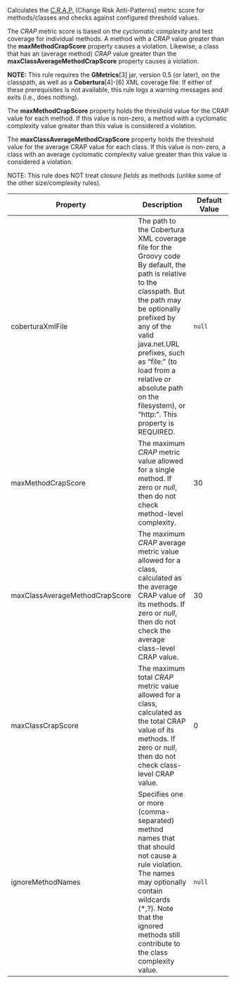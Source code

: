 Calculates the
[C.R.A.P.](http://www.artima.com/weblogs/viewpost.jsp?thread=210575)
(Change Risk Anti-Patterns) metric score for methods/classes and checks
against configured threshold values.

The *CRAP* metric score is based on the *cyclomatic complexity* and test
coverage for individual methods. A method with a *CRAP* value greater
than the **maxMethodCrapScore** property causes a violation. Likewise, a
class that has an (average method) *CRAP* value greater than the
**maxClassAverageMethodCrapScore** property causes a violation.

**NOTE:** This rule requires the **GMetrics**\[3\] jar, version 0.5 (or
later), on the classpath, as well as a **Cobertura**\[4\]-\[6\] XML
coverage file. If either of these prerequisites is not available, this
rule logs a warning messages and exits (i.e., does nothing).

The **maxMethodCrapScore** property holds the threshold value for the
CRAP value for each method. If this value is non-zero, a method with a
cyclomatic complexity value greater than this value is considered a
violation.

The **maxClassAverageMethodCrapScore** property holds the threshold
value for the average CRAP value for each class. If this value is
non-zero, a class with an average cyclomatic complexity value greater
than this value is considered a violation.

NOTE: This rule does NOT treat *closure fields* as methods (unlike some
of the other size/complexity rules).

<table>
<colgroup>
<col style="width: 40%" />
<col style="width: 33%" />
<col style="width: 25%" />
</colgroup>
<thead>
<tr>
<th>Property</th>
<th>Description</th>
<th>Default Value</th>
</tr>
</thead>
<tbody>
<tr>
<td>coberturaXmlFile</td>
<td>The path to the Cobertura XML coverage file for the Groovy code By
default, the path is relative to the classpath. But the path may be
optionally prefixed by any of the valid java.net.URL prefixes, such as
“file:” (to load from a relative or absolute path on the filesystem), or
“http:”. This property is REQUIRED.</td>
<td><code>null</code></td>
</tr>
<tr>
<td>maxMethodCrapScore</td>
<td>The maximum <em>CRAP</em> metric value allowed for a single method.
If zero or <em>null</em>, then do not check method-level
complexity.</td>
<td>30</td>
</tr>
<tr>
<td>maxClassAverageMethodCrapScore</td>
<td>The maximum <em>CRAP</em> average metric value allowed for a class,
calculated as the average CRAP value of its methods. If zero or
<em>null</em>, then do not check the average class-level CRAP
value.</td>
<td>30</td>
</tr>
<tr>
<td>maxClassCrapScore</td>
<td>The maximum total <em>CRAP</em> metric value allowed for a class,
calculated as the total CRAP value of its methods. If zero or
<em>null</em>, then do not check class-level CRAP value.</td>
<td>0</td>
</tr>
<tr>
<td>ignoreMethodNames</td>
<td>Specifies one or more (comma-separated) method names that that
should not cause a rule violation. The names may optionally contain
wildcards (*,?). Note that the ignored methods still contribute to the
class complexity value.</td>
<td><code>null</code></td>
</tr>
</tbody>
</table>
